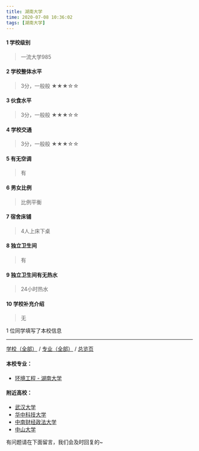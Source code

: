 ```yaml
---
title: 湖南大学
time: 2020-07-08 10:36:02
tags: [湖南大学]
---
```

#### 1 学校级别
> 一流大学985


#### 2 学校整体水平
> 3分，一般般
★★★☆☆


#### 3 伙食水平
>  3分，一般般
★★★☆☆


#### 4 学校交通
> 3分，一般般
★★★☆☆


#### 5 有无空调
> 有


#### 6 男女比例
> 比例平衡


#### 7 宿舍床铺
> 4人上床下桌
 

#### 8 独立卫生间
> 有


#### 9 独立卫生间有无热水
> 24小时热水


#### 10 学校补充介绍
> 无

1 位同学填写了本校信息
***
[学校（全部）](http://www.jianshu.com/p/3efa6bcca419) / [专业（全部）](http://www.jianshu.com/p/2d4c6d3552c2) / [总览页](http://www.jianshu.com/p/445daeb4fa00)
#### 本校专业：
- [环境工程 - 湖南大学](http://www.jianshu.com/p/779795e6a78e)

#### 附近高校：
- [武汉大学](http://www.jianshu.com/p/672d761ff68b) 
- [华中科技大学](http://www.jianshu.com/p/eff87eae638b)
- [中南财经政法大学](http://www.jianshu.com/p/e0f7b3b28bab)
- [中山大学](https://www.jianshu.com/p/67460d5278ae)


有问题请在下面留言，我们会及时回复的~

